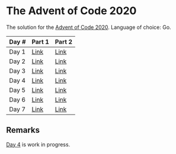 # The Advent of Code 2020

The solution for the [Advent of Code 2020](https://adventofcode.com/). Language of choice: Go.

| Day # | Part 1                     | Part 2                     |
|-------|----------------------------|----------------------------|
| Day 1 | [Link](/1/solution_one.go) | [Link](/1/solution_two.go) |
| Day 2 | [Link](/2/solution_one.go) | [Link](/2/solution_two.go) |
| Day 3 | [Link](/3/solution_one.go) | [Link](/3/solution_two.go) |
| Day 4 | [Link](/4/solution_one.go) | [Link](/4/solution_two.go) |
| Day 5 | [Link](/5/solution_one.go) | [Link](/5/solution_two.go) |
| Day 6 | [Link](/6/solution_one.go) | [Link](/6/solution_two.go) |
| Day 7 | [Link](/7/solution_one.go) | [Link](/7/solution_two.go) |

## Remarks

[Day 4](/4/solution_two.go) is work in progress.
